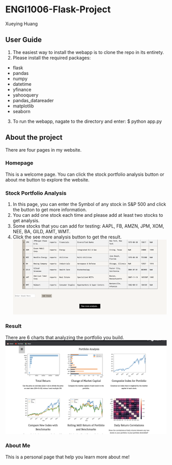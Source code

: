 # ENGI1006-Flask-Project
Xueying Huang

## User Guide
1. The easiest way to install the webapp is to clone the repo in its entirety. 
2. Please install the required packages:
* flask
* pandas
* numpy
* datetime
* yfinance
* yahooquery
* pandas_datareader
* matplotlib
* seaborn
3. To run the webapp, nagate to the directory and enter: $ python app.py

## About the project
There are four pages in my website.
### Homepage
This is a welcome page. You can click the stock portfolio analysis button or about me button to explore the website.
### Stock Portfolio Analysis
1. In this page, you can enter the Symbol of any stock in S&P 500 and click the button to get more information.
2. You can add one stock each time and please add at least two stocks to get analysis.
3. Some stocks that you can add for testing: AAPL, FB, AMZN, JPM, XOM, NEE, BA, GILD, AMT, WMT.
4. Click the see more analysis button to get the result.
![Image of samples](/image/sample1.png)
### Result
There are 6 charts that analyzing the portfolio you build.
![Image of samples](/image/samples.png)
### About Me
This is a personal page that help you learn more about me!

